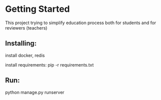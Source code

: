 # Getting Started
This project trying to simplify education process 
both for students and for reviewers (teachers)
## Installing:
install docker, redis

install requirements:
pip -r requirements.txt

## Run:
python manage.py runserver
